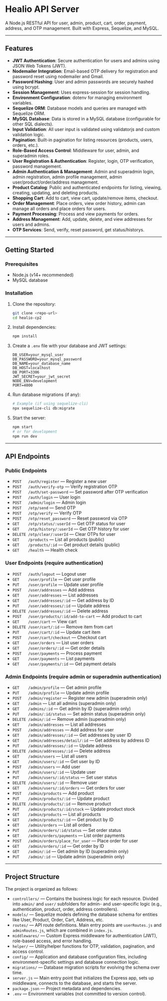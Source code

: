 # Healio API Server

A Node.js RESTful API for user, admin, product, cart, order, payment, address, and OTP management. Built with Express, Sequelize, and MySQL.

---

## Features

- **JWT Authentication**: Secure authentication for users and admins using JSON Web Tokens (JWT).
- **Nodemailer Integration**: Email-based OTP delivery for registration and password reset using nodemailer and Gmail.
- **Password Hashing**: User and admin passwords are securely hashed using bcrypt.
- **Session Management**: Uses express-session for session handling.
- **Environment Configuration**: dotenv for managing environment variables.
- **Sequelize ORM**: Database models and queries are managed with Sequelize ORM.
- **MySQL Database**: Data is stored in a MySQL database (configurable for other SQL dialects).
- **Input Validation**: All user input is validated using validatorjs and custom validation logic.
- **Pagination**: Built-in pagination for listing resources (products, users, orders, etc.).
- **Role-Based Access Control**: Middleware for user, admin, and superadmin roles.
- **User Registration & Authentication**: Register, login, OTP verification, password management.
- **Admin Authentication & Management**: Admin and superadmin login, admin registration, admin profile management, admin user/product/order/address management.
- **Product Catalog**: Public and authenticated endpoints for listing, viewing, creating, updating, and deleting products.
- **Shopping Cart**: Add to cart, view cart, update/remove items, checkout.
- **Order Management**: Place orders, view order history, admin can manage all orders and place orders for users.
- **Payment Processing**: Process and view payments for orders.
- **Address Management**: Add, update, delete, and view addresses for users and admins.
- **OTP Services**: Send, verify, reset password, get status/historys.

---

## Getting Started

### Prerequisites
- Node.js (v14+ recommended)
- MySQL database

### Installation
1. Clone the repository:
   ```bash
   git clone <repo-url>
   cd healio-cp2
   ```
2. Install dependencies:
   ```bash
   npm install
   ```
3. Create a `.env` file with your database and JWT settings:
   ```env
   DB_USER=your_mysql_user
   DB_PASSWORD=your_mysql_password
   DB_NAME=your_database_name
   DB_HOST=localhost
   DB_PORT=3306
   JWT_SECRET=your_jwt_secret
   NODE_ENV=development
   PORT=4000
   ```
4. Run database migrations (if any):
   ```bash
   # Example (if using sequelize-cli)
   npx sequelize-cli db:migrate
   ```
5. Start the server:
   ```bash
   npm start
   # or for development
   npm run dev
   ```

---

## API Endpoints

### Public Endpoints
- `POST   /auth/register` — Register a new user
- `POST   /auth/verify-otp` — Verify registration OTP
- `POST   /auth/set-password` — Set password after OTP verification
- `POST   /auth/login` — User login
- `POST   /admin/login` — Admin login
- `POST   /otp/send` — Send OTP
- `POST   /otp/verify` — Verify OTP
- `POST   /otp/reset_password` — Reset password via OTP
- `GET    /otp/status/:userId` — Get OTP status for user
- `GET    /otp/history/:userId` — Get OTP history for user
- `DELETE /otp/clear/:userId` — Clear OTPs for user
- `GET    /products` — List all products (public)
- `GET    /products/:id` — Get product details (public)
- `GET    /health` — Health check

### User Endpoints (require authentication)
- `POST   /auth/logout` — Logout user
- `GET    /user/profile` — Get user profile
- `PUT    /user/profile` — Update user profile
- `POST   /user/addresses` — Add address
- `GET    /user/addresses` — List addresses
- `GET    /user/addresses/:id` — Get address by ID
- `PUT    /user/addresses/:id` — Update address
- `DELETE /user/addresses/:id` — Delete address
- `POST   /user/products/:id/add-to-cart` — Add product to cart
- `GET    /user/cart` — View cart
- `DELETE /user/cart/:id` — Remove item from cart
- `PUT    /user/cart/:id` — Update cart item
- `POST   /user/cart/checkout` — Checkout cart
- `GET    /user/orders` — List user orders
- `GET    /user/orders/:id` — Get order details
- `POST   /user/payments` — Process payment
- `GET    /user/payments` — List payments
- `GET    /user/payments/:id` — Get payment details

### Admin Endpoints (require admin or superadmin authentication)
- `GET    /admin/profile` — Get admin profile
- `PUT    /admin/profile` — Update admin profile
- `POST   /admin/register` — Register new admin (superadmin only)
- `GET    /admin` — List all admins (superadmin only)
- `GET    /admins/:id` — Get admin by ID (superadmin only)
- `PUT    /admin/:id/status` — Set admin status (superadmin only)
- `DELETE /admin/:id` — Remove admin (superadmin only)
- `GET    /admin/addresses` — List all addresses
- `POST   /admin/addresses` — Add address for user
- `GET    /admin/addresses/:id` — Get addresses by user ID
- `GET    /admin/addresses/detail/:id` — Get address by address ID
- `PUT    /admin/addresses/:id` — Update address
- `DELETE /admin/addresses/:id` — Delete address
- `GET    /admin/users` — List all users
- `GET    /admin/users/:id` — Get user by ID
- `POST   /admin/users` — Add user
- `PUT    /admin/users/:id` — Update user
- `PUT    /admin/users/:id/status` — Set user status
- `DELETE /admin/users/:id` — Remove user
- `GET    /admin/users/:id/orders` — Get orders for user
- `POST   /admin/products` — Add product
- `PUT    /admin/products/:id` — Update product
- `DELETE /admin/products/:id` — Remove product
- `PUT    /admin/products/:id/stock` — Update product stock
- `GET    /admin/products` — List all products
- `GET    /admin/products/:id` — Get product by ID
- `GET    /admin/orders` — List all orders
- `PUT    /admin/orders/:id/status` — Set order status
- `GET    /admin/orders/payments` — List order payments
- `POST   /admin/orders/place_for_user` — Place order for user
- `GET    /admin/orders/:id` — Get order by ID
- `GET    /admin/:id` — Get admin by ID (superadmin only)
- `PUT    /admin/:id` — Update admin (superadmin only)

---

## Project Structure

The project is organized as follows:

- `controllers/` — Contains the business logic for each resource. Divided into `admin/` and `user/` subfolders for admin- and user-specific logic (e.g., authentication, product, order, address controllers).
- `models/` — Sequelize models defining the database schema for entities like User, Product, Order, Cart, Address, etc.
- `routes/` — API route definitions. Main entry points are `userRoutes.js` and `adminRoutes.js`, which are combined in `index.js`.
- `middlewares/` — Custom Express middleware for authentication (JWT), role-based access, and error handling.
- `helper/` — Utility/helper functions for OTP, validation, pagination, and access control.
- `config/` — Application and database configuration files, including environment-specific settings and database connection logic.
- `migrations/` — Database migration scripts for evolving the schema over time.
- `server.js` — Main entry point that initializes the Express app, sets up middleware, connects to the database, and starts the server.
- `package.json` — Project metadata and dependencies.
- `.env` — Environment variables (not committed to version control).
